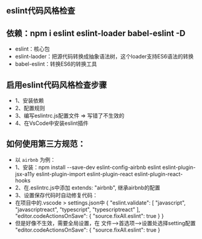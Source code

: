 ## eslint代码风格检查
## 依赖：npm i eslint eslint-loader babel-eslint -D
- eslint：核心包
- eslint-laoder：把源代码转换成抽象语法树，这个loader支持ES6语法的转换
- babel-eslint：转换ES6的转换工具

## 启用eslint代码风格检查步骤
- 1、安装依赖
- 2、配置规则
- 3、编写eslintrc.js配置文件 => 写错了不生效的
- 4、在VsCode中安装eslint插件

## 如何使用第三方规范：
 - 以 `airbnb` 为例：
 - 1、安装：npm install --save-dev eslint-config-airbnb eslint eslint-plugin-jsx-a11y eslint-plugin-import eslint-plugin-react eslint-plugin-react-hooks
 - 2、在.eslintrc.js中添加 extends: "airbnb", 继承airbnb的配置
 - 3、设置保存代码时自动修复代码：
 - 在项目中的.vscode > settings.json中
 {
    "eslint.validate": [
        "javascript",
        "javascriptreact",
        "typescript",
        "typescriptreact"
    ],
    "editor.codeActionsOnSave": {
        "source.fixAll.eslint": true
    }
}
- 但是好像不生效，需要全局设置，在 文件—>首选项—>设置处选择setting配置
"editor.codeActionsOnSave": {
    "source.fixAll.eslint": true
}
